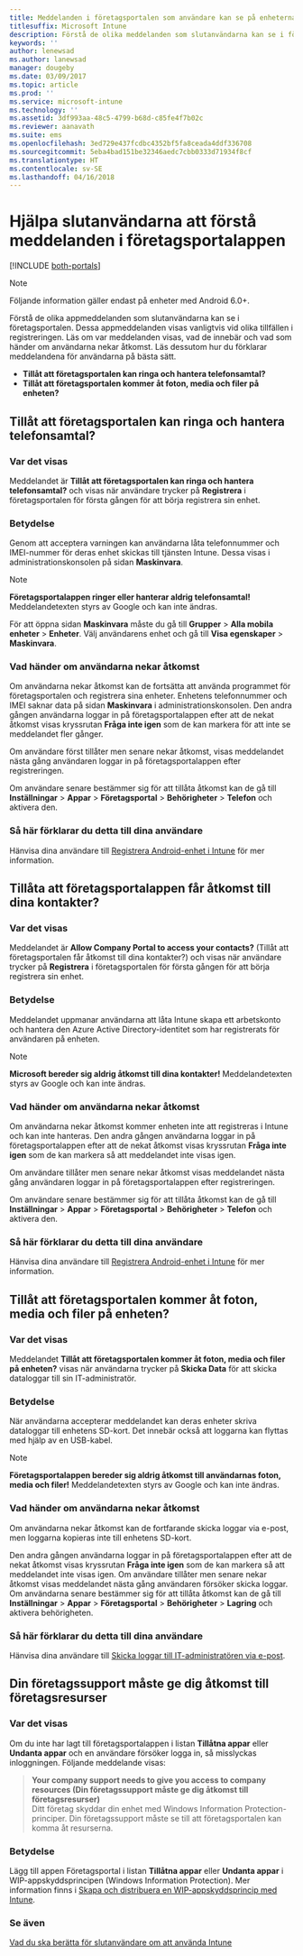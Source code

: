 ```yaml
---
title: Meddelanden i företagsportalen som användare kan se på enheterna
titlesuffix: Microsoft Intune
description: Förstå de olika meddelanden som slutanvändarna kan se i företagsportalen.
keywords: ''
author: lenewsad
ms.author: lanewsad
manager: dougeby
ms.date: 03/09/2017
ms.topic: article
ms.prod: ''
ms.service: microsoft-intune
ms.technology: ''
ms.assetid: 3df993aa-48c5-4799-b68d-c85fe4f7b02c
ms.reviewer: aanavath
ms.suite: ems
ms.openlocfilehash: 3ed729e437fcdbc4352bf5fa8ceada4ddf336708
ms.sourcegitcommit: 5eba4bad151be32346aedc7cbb0333d71934f8cf
ms.translationtype: HT
ms.contentlocale: sv-SE
ms.lasthandoff: 04/16/2018
---
```

# <a name="help-end-users-understand-company-portal-app-messages"></a>Hjälpa slutanvändarna att förstå meddelanden i företagsportalappen

[!INCLUDE [both-portals](./includes/note-for-both-portals.md)]

> [!NOTE]
> Följande information gäller endast på enheter med Android 6.0+.

Förstå de olika appmeddelanden som slutanvändarna kan se i företagsportalen. Dessa appmeddelanden visas vanligtvis vid olika tillfällen i registreringen. Läs om var meddelanden visas, vad de innebär och vad som händer om användarna nekar åtkomst. Läs dessutom hur du förklarar meddelandena för användarna på bästa sätt.

- __Tillåt att företagsportalen kan ringa och hantera telefonsamtal?__
- __Tillåt att företagsportalen kommer åt foton, media och filer på enheten?__

## <a name="allow-company-portal-to-make-and-manage-phone-calls"></a>Tillåt att företagsportalen kan ringa och hantera telefonsamtal?

### <a name="where-it-appears"></a>Var det visas
Meddelandet är **Tillåt att företagsportalen kan ringa och hantera telefonsamtal?** och visas när användare trycker på **Registrera** i företagsportalen för första gången för att börja registrera sin enhet.

### <a name="what-it-means"></a>Betydelse
Genom att acceptera varningen kan användarna låta telefonnummer och IMEI-nummer för deras enhet skickas till tjänsten Intune. Dessa visas i administrationskonsolen på sidan __Maskinvara__.

> [!NOTE]
> **Företagsportalappen ringer eller hanterar aldrig telefonsamtal!** Meddelandetexten styrs av Google och kan inte ändras.

För att öppna sidan **Maskinvara** måste du gå till **Grupper** > **Alla mobila enheter** > **Enheter**. Välj användarens enhet och gå till **Visa egenskaper** > **Maskinvara**.

### <a name="what-happens-if-users-deny-access"></a>Vad händer om användarna nekar åtkomst
Om användarna nekar åtkomst kan de fortsätta att använda programmet för företagsportalen och registrera sina enheter. Enhetens telefonnummer och IMEI saknar data på sidan __Maskinvara__ i administrationskonsolen. Den andra gången användarna loggar in på företagsportalappen efter att de nekat åtkomst visas kryssrutan **Fråga inte igen** som de kan markera för att inte se meddelandet fler gånger.

Om användare först tillåter men senare nekar åtkomst, visas meddelandet nästa gång användaren loggar in på företagsportalappen efter registreringen.

Om användare senare bestämmer sig för att tillåta åtkomst kan de gå till **Inställningar** > **Appar** > **Företagsportal** > **Behörigheter** > **Telefon** och aktivera den.

### <a name="how-to-explain-this-to-your-users"></a>Så här förklarar du detta till dina användare
Hänvisa dina användare till [Registrera Android-enhet i Intune](/intune-user-help/enroll-your-device-in-intune-android) för mer information.

## <a name="allow-company-portal-to-access-your-contacts"></a>Tillåta att företagsportalappen får åtkomst till dina kontakter?

### <a name="where-it-appears"></a>Var det visas
Meddelandet är **Allow Company Portal to access your contacts?** (Tillåt att företagsportalen får åtkomst till dina kontakter?) och visas när användare trycker på **Registrera** i företagsportalen för första gången för att börja registrera sin enhet.

### <a name="what-it-means"></a>Betydelse
Meddelandet uppmanar användarna att låta Intune skapa ett arbetskonto och hantera den Azure Active Directory-identitet som har registrerats för användaren på enheten.

> [!NOTE]
> **Microsoft bereder sig aldrig åtkomst till dina kontakter!** Meddelandetexten styrs av Google och kan inte ändras.

### <a name="what-happens-if-users-deny-access"></a>Vad händer om användarna nekar åtkomst
Om användarna nekar åtkomst kommer enheten inte att registreras i Intune och kan inte hanteras. Den andra gången användarna loggar in på företagsportalappen efter att de nekat åtkomst visas kryssrutan **Fråga inte igen** som de kan markera så att meddelandet inte visas igen.

Om användare tillåter men senare nekar åtkomst visas meddelandet nästa gång användaren loggar in på företagsportalappen efter registreringen.

Om användare senare bestämmer sig för att tillåta åtkomst kan de gå till **Inställningar** > **Appar** > **Företagsportal** > **Behörigheter** > **Telefon** och aktivera den.

### <a name="how-to-explain-this-to-your-users"></a>Så här förklarar du detta till dina användare
Hänvisa dina användare till [Registrera Android-enhet i Intune](/intune-user-help/enroll-your-device-in-intune-android) för mer information.

## <a name="allow-company-portal-to-access-photos-media-and-files-on-your-device"></a>Tillåt att företagsportalen kommer åt foton, media och filer på enheten?

### <a name="where-it-appears"></a>Var det visas
Meddelandet **Tillåt att företagsportalen kommer åt foton, media och filer på enheten?** visas när användarna trycker på **Skicka Data** för att skicka dataloggar till sin IT-administratör.

### <a name="what-it-means"></a>Betydelse
När användarna accepterar meddelandet kan deras enheter skriva dataloggar till enhetens SD-kort. Det innebär också att loggarna kan flyttas med hjälp av en USB-kabel.   

> [!NOTE]
> **Företagsportalappen bereder sig aldrig åtkomst till användarnas foton, media och filer!** Meddelandetexten styrs av Google och kan inte ändras.

### <a name="what-happens-if-users-deny-access"></a>Vad händer om användarna nekar åtkomst
Om användarna nekar åtkomst kan de fortfarande skicka loggar via e-post, men loggarna kopieras inte till enhetens SD-kort.

Den andra gången användarna loggar in på företagsportalappen efter att de nekat åtkomst visas kryssrutan **Fråga inte igen** som de kan markera så att meddelandet inte visas igen. Om användare tillåter men senare nekar åtkomst visas meddelandet nästa gång användaren försöker skicka loggar. Om användarna senare bestämmer sig för att tillåta åtkomst kan de gå till **Inställningar** > **Appar** > **Företagsportal** > **Behörigheter** > **Lagring** och aktivera behörigheten.


### <a name="how-to-explain-this-to-your-users"></a>Så här förklarar du detta till dina användare
Hänvisa dina användare till [Skicka loggar till IT-administratören via e-post](/intune-user-help/send-logs-to-your-it-admin-by-email-android). 

## <a name="your-company-support-needs-to-give-you-access-to-company-resources"></a>Din företagssupport måste ge dig åtkomst till företagsresurser

### <a name="where-it-appears"></a>Var det visas
Om du inte har lagt till företagsportalappen i listan **Tillåtna appar** eller **Undanta appar** och en användare försöker logga in, så misslyckas inloggningen. Följande meddelande visas:

> **Your company support needs to give you access to company resources (Din företagssupport måste ge dig åtkomst till företagsresurser)**  
> Ditt företag skyddar din enhet med Windows Information Protection-principer. Din företagssupport måste se till att företagsportalen kan komma åt resurserna.

### <a name="what-it-means"></a>Betydelse

Lägg till appen Företagsportal i listan **Tillåtna appar** eller **Undanta appar** i WIP-appskyddsprincipen (Windows Information Protection). Mer information finns i [Skapa och distribuera en WIP-appskyddsprincip med Intune](/intune-classic/deploy-use/create-windows-information-protection-policy-with-intune).

### <a name="see-also"></a>Se även
[Vad du ska berätta för slutanvändare om att använda Intune](end-user-educate.md)
